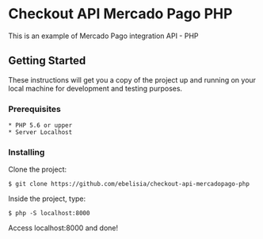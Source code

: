 # Checkout API Mercado Pago PHP

This is an example of Mercado Pago integration API - PHP

## Getting Started

These instructions will get you a copy of the project up and running on your local machine for development and testing purposes.

### Prerequisites

```
* PHP 5.6 or upper 
* Server Localhost
```

### Installing

Clone the project:

```
$ git clone https://github.com/ebelisia/checkout-api-mercadopago-php
```

Inside the project, type:

```
$ php -S localhost:8000 
```


Access localhost:8000 and done!
